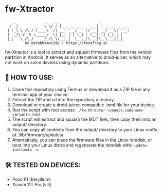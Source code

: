 # fw-Xtractor
```
   __             __  ___                  _
  / _|_      __   \ \/ / |_ _ __ __ _  ___| |_ ___  _ __
 | |_\ \ /\ / /____\  /| __| '__/ _` |/ __| __/ _ \| '__|
 |  _|\ V  V /_____/  \| |_| | | (_| | (__| || (_) | |
 |_|   \_/\_/     /_/\_\\__|_|  \__,_|\___|\__\___/|_|
         by @shubhamvis98 | https://fossfrog.in
```
fw-Xtractor is a tool to extract and squash firmware files from the vendor partition in Android. It serves as an alternative to droid-juicer, which may not work on some devices using dynamic partitions.

## 🚀 HOW TO USE:
1. Clone this repository using Termux or download it as a ZIP file in any terminal app of your choice.
2. Extract the ZIP and cd into the repository directory.
3. Download or create a droid-juicer-compatible .toml file for your device.
4. Run the script with root access: `./fw-Xtractor <vendor,codename-variant>.toml`
5. The script will extract and squash the MDT files, then copy them into an output/ directory.
6. You can copy all contents from the output/ directory to your Linux rootfs at: /lib/firmware/updates/
7. Alternatively, you can place the firmware files in the Linux ramdisk, or boot into your Linux distro and regenerate the ramdisk with: `update-initramfs -u`

## 🛠️ TESTED ON DEVICES:
- Poco F1 (beryllium)
- Xiaomi 11T Pro (vili)
